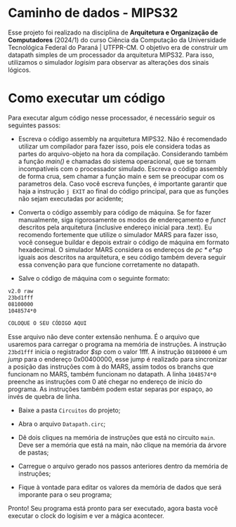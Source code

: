 # Caminho de dados - MIPS32
Esse projeto foi realizado na disciplina de **Arquitetura e Organização de Computadores** (2024/1) do curso Ciência da Computação da Universidade Tecnológica Federal do Paraná | UTFPR-CM. O objetivo era de construir um datapath simples de um processador da arquitetura MIPS32. Para isso, utilizamos o simulador *logisim* para observar as alterações dos sinais lógicos.

# Como executar um código
Para executar algum código nesse processador, é necessário seguir os seguintes passos:
  
* Escreva o código assembly na arquitetura MIPS32. Não é recomendado utilizar um compilador para fazer isso, pois ele considera todas as partes do arquivo-objeto na hora da compilação. Considerando também a função *main()* e chamadas do sistema operacional, que se tornam incompatíveis com o processador simulado. Escreva o código assembly de forma crua, sem chamar a função main e sem se preocupar com os parametros dela. Caso você escreva funções, é importante garantir que haja a instrução `j EXIT` ao final do código principal, para que as funções não sejam executadas por acidente;
  
* Converta o código assembly para código de máquina. Se for fazer manualmente, siga rigorosamente os modos de endereçamento e *funct* descritos pela arquitetura (inclusive endereço inicial para .text). Eu recomendo fortemente que utilize o simulador MARS para fazer isso, você consegue buildar e depois extrair o código de máquina em formato hexadecimal. O simulador MARS considera os endereços de *$pc* e *$sp* iguais aos descritos na arquitetura, e seu código também devera seguir essa convenção para que funcione corretamente no datapath.

* Salve o código de máquina com o seguinte formato:

```txt
v2.0 raw
23bd1fff
08100000
1048574*0

COLOQUE O SEU CÓDIGO AQUI
```

Esse arquivo não deve conter extensão nenhuma. É o arquivo que usaremos para carregar o programa na memória de instruções. A instrução `23bd1fff` inicia o registrador *$sp* com o valor 1fff. A instrução `08100000` é um *jump* para o endereço 0x00400000, esse jump é realizado para sincronizar a posição das instruções com à do MARS, assim todos os branchs que funcionam no MARS, também funcionam no datapath. A linha `1048574*0` preenche as instruções com 0 até chegar no endereço de inicío do programa. As instruções também podem estar separas por espaço, ao invés de quebra de linha.

* Baixe a pasta `Circuitos` do projeto;

* Abra o arquivo `Datapath.circ`;

* Dê dois cliques na memória de instruções que está no circuito `main`. Deve ser a memória que está na main, não clique na memória da árvore de pastas;

* Carregue o arquivo gerado nos passos anteriores dentro da memória de instruções;

* Fique à vontade para editar os valores da memória de dados que será imporante para o seu programa;

Pronto! Seu programa está pronto para ser executado, agora basta você executar o clock do logisim e ver a mágica acontecer.
